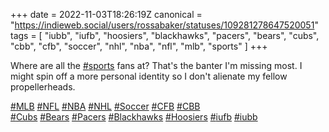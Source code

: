 +++
date = 2022-11-03T18:26:19Z
canonical = "https://indieweb.social/users/rossabaker/statuses/109281278647520051"
tags = [ "iubb", "iufb", "hoosiers", "blackhawks", "pacers", "bears", "cubs", "cbb", "cfb", "soccer", "nhl", "nba", "nfl", "mlb", "sports" ]
+++

<p>Where are all the <a href="https://indieweb.social/tags/sports" class="mention hashtag" rel="tag">#<span>sports</span></a> fans at?  That&#39;s the banter I&#39;m missing most.  I might spin off a more personal identity so I don&#39;t alienate my fellow propellerheads.</p><p><a href="https://indieweb.social/tags/MLB" class="mention hashtag" rel="tag">#<span>MLB</span></a> <a href="https://indieweb.social/tags/NFL" class="mention hashtag" rel="tag">#<span>NFL</span></a> <a href="https://indieweb.social/tags/NBA" class="mention hashtag" rel="tag">#<span>NBA</span></a> <a href="https://indieweb.social/tags/NHL" class="mention hashtag" rel="tag">#<span>NHL</span></a> <a href="https://indieweb.social/tags/Soccer" class="mention hashtag" rel="tag">#<span>Soccer</span></a> <a href="https://indieweb.social/tags/CFB" class="mention hashtag" rel="tag">#<span>CFB</span></a> <a href="https://indieweb.social/tags/CBB" class="mention hashtag" rel="tag">#<span>CBB</span></a><br /><a href="https://indieweb.social/tags/Cubs" class="mention hashtag" rel="tag">#<span>Cubs</span></a> <a href="https://indieweb.social/tags/Bears" class="mention hashtag" rel="tag">#<span>Bears</span></a> <a href="https://indieweb.social/tags/Pacers" class="mention hashtag" rel="tag">#<span>Pacers</span></a> <a href="https://indieweb.social/tags/Blackhawks" class="mention hashtag" rel="tag">#<span>Blackhawks</span></a> <a href="https://indieweb.social/tags/Hoosiers" class="mention hashtag" rel="tag">#<span>Hoosiers</span></a> <a href="https://indieweb.social/tags/iufb" class="mention hashtag" rel="tag">#<span>iufb</span></a> <a href="https://indieweb.social/tags/iubb" class="mention hashtag" rel="tag">#<span>iubb</span></a></p>
